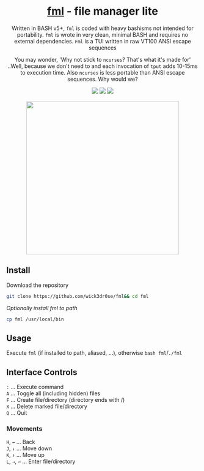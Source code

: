<div align="center">
<h1><a href="https://github.com/wick3dr0se/fml">fml</a> - file manager lite</h1>
<p>Written in BASH v5+, <code>fml</code> is coded with heavy bashisms not intended for portability. <code>fml</code> is wrote in very clean, minimal BASH and requires no external dependencies. <code>Fml</code> is a TUI written in raw VT100 ANSI escape sequences

You may wonder, 'Why not stick to `ncurses`? That's what it's made for' ..Well, because we don't need to and each invocation of `tput` adds 10-15ms to execution time. Also `ncurses` is less portable than ANSI escape sequences. Why would we?</p>

<img src="https://shields.io/badge/made-with%20%20bash-green?style=flat-square&color=d5c4a1&labelColor=1d2021&logo=gnu-bash">
<img src=https://img.shields.io/badge/Maintained%3F-yes-green.svg></img>  
<a href="https://discord.gg/W4mQqNnfSq">
<img src="https://discordapp.com/api/guilds/913584348937207839/widget.png?style=shield"/></a>
<br>
<br>
<img width="400" src="https://github.com/wick3dr0se/fml/blob/main/fml.gif?raw=true">
</div>

## Install
Download the repository
```bash
git clone https://github.com/wick3dr0se/fml&& cd fml
```

_Optionally install fml to path_
```bash
cp fml /usr/local/bin
```

## Usage
Execute `fml` (if installed to path, aliased, ...), otherwise `bash fml`/`./fml`

## Interface Controls
`:`   ...   Execute command  
`A`   ...   Toggle all (including hidden) files   
`F`   ...   Create file/directory (directory ends with /)  
`X`   ...   Delete marked file/directory  
`Q`   ...   Quit

### Movements
`H`, `←`   ...   Back  
`J`, `↓`   ...   Move down  
`K`, `↑`   ...   Move up  
`L`, `→`, `⏎`   ...   Enter file/directory
